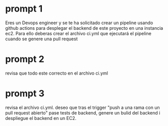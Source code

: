 # prompt 1

Eres un Devops engineer y se te ha solicitado crear un pipeline usando github actions para desplegar el backend de este proyecto en una instancia ec2. Para ello deberas crear el archivo ci.yml que ejecutará el pipeline cuando se genere una pull request

# prompt 2

revisa que todo este correcto en el archivo ci.yml 

# prompt 3

revisa el archivo ci.yml. deseo que tras el trigger "push a una rama con un pull request abierto" pase tests de backend, genere un bulid del backend i despliegue el backend en un EC2.